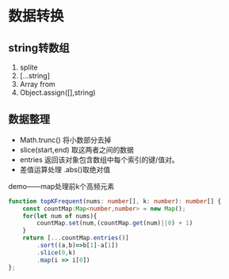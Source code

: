 # 数据转换

## string转数组

1. splite
2. [...string]
3. Array from
4. Object.assign([],string)

## 数据整理
* Math.trunc() 将小数部分去掉
* slice(start,end) 取这两者之间的数据
* entries 返回该对象包含数组中每个索引的键/值对。
* 差值运算处理 .abs()取绝对值

demo——map处理前k个高频元素
~~~ts
function topKFrequent(nums: number[], k: number): number[] {
    const countMap:Map<number,number> = new Map();
    for(let num of nums){
        countMap.set(num,(countMap.get(num)||0) + 1)
    }
    return [...countMap.entries()]
        .sort((a,b)=>b[1]-a[1])
        .slice(0,k)
        .map(i => i[0])
};
~~~